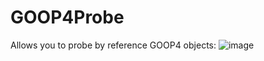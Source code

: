 # GOOP4Probe
Allows you to probe by reference GOOP4 objects:
![image](https://github.com/jashcroft123/GOOP4Probe/assets/54602676/436c6612-4edd-44a4-985b-9ceee67dbbe9)

